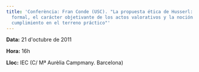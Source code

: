 ```yaml
---
title: 'Conferència: Fran Conde (USC). "La propuesta ética de Husserl: axiología
  formal, el carácter objetivante de los actos valorativos y la noción de
  cumplimiento en el terreno práctico"'
---
```


**Data:** 21 d'octubre de 2011

**Hora:** 16h

**Lloc:** IEC (C/ Mª Aurèlia Campmany. Barcelona)